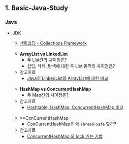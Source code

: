 ## 1. Basic-Java-Study

### Java

* JDK
    * [생활코딩 - Collections Framework](https://www.opentutorials.org/course/1223/6446)
    <br>

    * **ArrayList vs LinkedList**
        * 두 List간의 차이점은?
        * 삽입, 삭제, 탐색에 대한 두 List 동작의 차이점은?
    * 참고자료
        * [Java의 LinkedList와 ArrayList에 대한 비교](https://www.holaxprogramming.com/2014/02/12/java-list-interface/)
    <br>

    * **HashMap vs ConcurrentHashMap**
        * 두 Map간의 차이점은?
    * 참고자료
        * [Hashtable, HashMap, ConcurrentHashMap 비교](https://jdm.kr/blog/197)
    <br>

    * **ConCurrentHashMap
        * ConCurrentHashMap은 왜 `Thread-Safe` 할까?
    * 참고자료
        * [ConcurrentHashMap 의 lock 거는 기법
](http://blog.leekyoungil.com/?p=159)